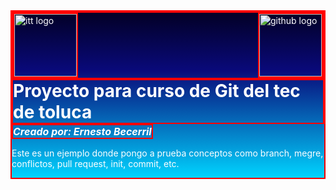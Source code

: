 <div style = "display: flex; flex-direction: column; justify-content: center; border: solid red 2px; padding: 0; color: white;background: rgb(2,0,36);background: linear-gradient(180deg, rgba(2,0,36,1) 0%, rgba(9,9,121,1) 35%, rgba(0,212,255,1) 100%);">
    <div style = "display: flex;border: solid red 2px; margin: 0;">
        <img width="100" src="https://www.tolucatecnm.mx/images/services/escudo-110733.1639760859.png" alt="itt logo" style = "margin-right: auto;border: solid red 2px;">
        <img width="100" src="https://img.icons8.com/nolan/512/github.png" alt="github logo" style = "margin-left: auto;border: solid red 2px;">
    </div>
    <h1 style = "align-self: center; margin: 0; padding: 0;border: solid red 2px;">
        Proyecto para curso de Git del tec de toluca
    </h1>
    <h2 style = "align-self: start; margin: 0; padding: 0;border: solid red 2px; font-size: medium; font-style: italic;">
    Creado por: <strong>Ernesto Becerril</strong></h2>
    <p>
        Este es un ejemplo donde pongo a prueba conceptos como branch, megre, conflictos, pull request, init, commit, etc.
    </p>
</div>
